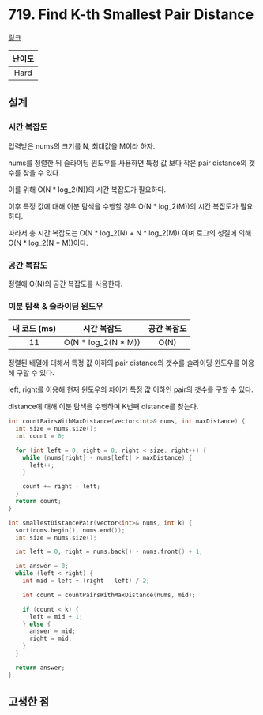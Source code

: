 # 719. Find K-th Smallest Pair Distance

[링크](https://leetcode.com/problems/find-k-th-smallest-pair-distance/description/)

| 난이도 |
| :----: |
|  Hard  |

## 설계

### 시간 복잡도

입력받은 nums의 크기를 N, 최대값을 M이라 하자.

nums를 정렬한 뒤 슬라이딩 윈도우를 사용하면 특정 값 보다 작은 pair distance의 갯수를 찾을 수 있다.

이를 위해 O(N \* log_2(N))의 시간 복잡도가 필요하다.

이후 특정 값에 대해 이분 탐색을 수행할 경우 O(N \* log_2(M))의 시간 복잡도가 필요하다.

따라서 총 시간 복잡도는 O(N \* log_2(N) + N \* log_2(M)) 이며 로그의 성질에 의해 O(N \* log_2(N \* M))이다.

### 공간 복잡도

정렬에 O(N)의 공간 복잡도를 사용한다.

### 이분 탐색 & 슬라이딩 윈도우

| 내 코드 (ms) |      시간 복잡도      | 공간 복잡도 |
| :----------: | :-------------------: | :---------: |
|      11      | O(N \* log_2(N \* M)) |    O(N)     |

정렬된 배열에 대해서 특정 값 이하의 pair distance의 갯수를 슬라이딩 윈도우를 이용해 구할 수 있다.

left, right를 이용해 현재 윈도우의 차이가 특정 값 이하인 pair의 갯수를 구할 수 있다.

distance에 대해 이분 탐색을 수행하며 K번째 distance를 찾는다.

```cpp
int countPairsWithMaxDistance(vector<int>& nums, int maxDistance) {
  int size = nums.size();
  int count = 0;

  for (int left = 0, right = 0; right < size; right++) {
    while (nums[right] - nums[left] > maxDistance) {
      left++;
    }

    count += right - left;
  }
  return count;
}

int smallestDistancePair(vector<int>& nums, int k) {
  sort(nums.begin(), nums.end());
  int size = nums.size();

  int left = 0, right = nums.back() - nums.front() + 1;

  int answer = 0;
  while (left < right) {
    int mid = left + (right - left) / 2;

    int count = countPairsWithMaxDistance(nums, mid);

    if (count < k) {
      left = mid + 1;
    } else {
      answer = mid;
      right = mid;
    }
  }

  return answer;
}
```

## 고생한 점
